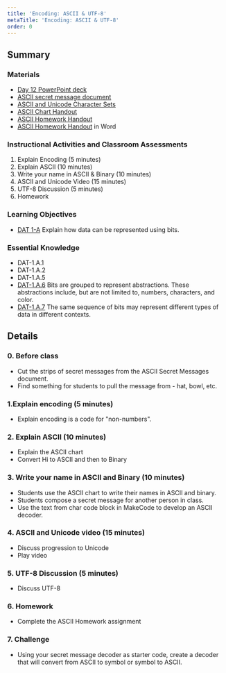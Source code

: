 ```yaml
---
title: 'Encoding: ASCII & UTF-8'
metaTitle: 'Encoding: ASCII & UTF-8'
order: 0
---
```


## Summary

### Materials

* [Day 12 PowerPoint deck]()
* [ASCII secret message document]()
* [ASCII and Unicode Character Sets]()
* [ASCII Chart Handout]()
* [ASCII Homework Handout]()
* [ASCII Homework Handout]() in Word

### Instructional Activities and Classroom Assessments

1. Explain Encoding (5 minutes)
2. Explain ASCII (10 minutes)
3. Write your name in ASCII & Binary (10 minutes)
4. ASCII and Unicode Video (15 minutes)
5. UTF-8 Discussion (5 minutes)
6. Homework

### Learning Objectives

* [DAT 1-A]() Explain how data can be represented using bits.

### Essential Knowledge

* DAT-1.A.1
* DAT-1.A.2
* DAT-1.A.5
* [DAT-1.A.6]() Bits are grouped to represent abstractions. These abstractions include, but are not limited to, numbers, characters, and color.
* [DAT-1.A.7]() The same sequence of bits may represent different types of data in different contexts.

## Details

### 0. Before class 

* Cut the strips of secret messages from the ASCII Secret Messages document.
* Find something for students to pull the message from - hat, bowl, etc.

### 1.Explain encoding (5 minutes)

* Explain encoding is a code for "non-numbers".

### 2. Explain ASCII (10 minutes) 

* Explain the ASCII chart
* Convert Hi to ASCII and then to Binary

### 3. Write your name in ASCII and Binary (10 minutes) 

* Students use the ASCII chart to write their names in ASCII and binary.
* Students compose a secret message for another person in class.
* Use the text from char code block in MakeCode to develop an ASCII decoder.

### 4. ASCII and Unicode video (15 minutes) 

* Discuss progression to Unicode
* Play video

### 5. UTF-8 Discussion (5 minutes) 

* Discuss UTF-8
 
### 6. Homework

* Complete the ASCII Homework assignment

### 7. Challenge 

* Using your secret message decoder as starter code, create a decoder that will convert from ASCII to symbol or symbol to ASCII.